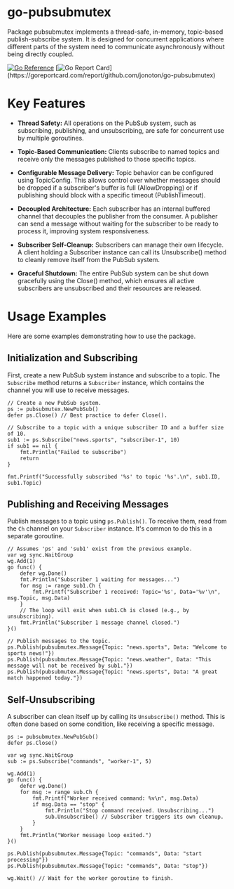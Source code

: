 # go-pubsubmutex

Package pubsubmutex implements a thread-safe, in-memory, topic-based
publish-subscribe system. It is designed for concurrent applications where
different parts of the system need to communicate asynchronously without
being directly coupled.

[![Go Reference](https://pkg.go.dev/badge/github.com/jonoton/go-pubsubmutex.svg)](https://pkg.go.dev/github.com/jonoton/go-pubsubmutex)
[![Go Report Card](https://goreportcard.com/badge/github.com/jonoton/go-pubsubmutex?)](https://goreportcard.com/report/github.com/jonoton/go-pubsubmutex)

# Key Features

  - **Thread Safety:** All operations on the PubSub system, such as subscribing,
    publishing, and unsubscribing, are safe for concurrent use by multiple goroutines.

  - **Topic-Based Communication:** Clients subscribe to named topics and receive
    only the messages published to those specific topics.

  - **Configurable Message Delivery:** Topic behavior can be configured using
    TopicConfig. This allows control over whether messages should be dropped if a
    subscriber's buffer is full (AllowDropping) or if publishing should block
    with a specific timeout (PublishTimeout).

  - **Decoupled Architecture:** Each subscriber has an internal buffered channel that
    decouples the publisher from the consumer. A publisher can send a message
    without waiting for the subscriber to be ready to process it, improving system
    responsiveness.

  - **Subscriber Self-Cleanup:** Subscribers can manage their own lifecycle. A client
    holding a Subscriber instance can call its Unsubscribe() method to cleanly
    remove itself from the PubSub system.

  - **Graceful Shutdown:** The entire PubSub system can be shut down gracefully
    using the Close() method, which ensures all active subscribers are unsubscribed
    and their resources are released.

# Usage Examples

Here are some examples demonstrating how to use the package.

## Initialization and Subscribing

First, create a new PubSub system instance and subscribe to a topic. The `Subscribe`
method returns a `Subscriber` instance, which contains the channel you will use
to receive messages.

	// Create a new PubSub system.
	ps := pubsubmutex.NewPubSub()
	defer ps.Close() // Best practice to defer Close().

	// Subscribe to a topic with a unique subscriber ID and a buffer size of 10.
	sub1 := ps.Subscribe("news.sports", "subscriber-1", 10)
	if sub1 == nil {
		fmt.Println("Failed to subscribe")
		return
	}

	fmt.Printf("Successfully subscribed '%s' to topic '%s'.\n", sub1.ID, sub1.Topic)

## Publishing and Receiving Messages

Publish messages to a topic using `ps.Publish()`. To receive them, read from the
`Ch` channel on your `Subscriber` instance. It's common to do this in a separate goroutine.

	// Assumes 'ps' and 'sub1' exist from the previous example.
	var wg sync.WaitGroup
	wg.Add(1)
	go func() {
		defer wg.Done()
		fmt.Println("Subscriber 1 waiting for messages...")
		for msg := range sub1.Ch {
			fmt.Printf("Subscriber 1 received: Topic='%s', Data='%v'\n", msg.Topic, msg.Data)
		}
		// The loop will exit when sub1.Ch is closed (e.g., by unsubscribing).
		fmt.Println("Subscriber 1 message channel closed.")
	}()

	// Publish messages to the topic.
	ps.Publish(pubsubmutex.Message{Topic: "news.sports", Data: "Welcome to sports news!"})
	ps.Publish(pubsubmutex.Message{Topic: "news.weather", Data: "This message will not be received by sub1."})
	ps.Publish(pubsubmutex.Message{Topic: "news.sports", Data: "A great match happened today."})

## Self-Unsubscribing

A subscriber can clean itself up by calling its `Unsubscribe()` method. This is often
done based on some condition, like receiving a specific message.

	ps := pubsubmutex.NewPubSub()
	defer ps.Close()

	var wg sync.WaitGroup
	sub := ps.Subscribe("commands", "worker-1", 5)

	wg.Add(1)
	go func() {
		defer wg.Done()
		for msg := range sub.Ch {
			fmt.Printf("Worker received command: %v\n", msg.Data)
			if msg.Data == "stop" {
				fmt.Println("Stop command received. Unsubscribing...")
				sub.Unsubscribe() // Subscriber triggers its own cleanup.
			}
		}
		fmt.Println("Worker message loop exited.")
	}()

	ps.Publish(pubsubmutex.Message{Topic: "commands", Data: "start processing"})
	ps.Publish(pubsubmutex.Message{Topic: "commands", Data: "stop"})

	wg.Wait() // Wait for the worker goroutine to finish.
